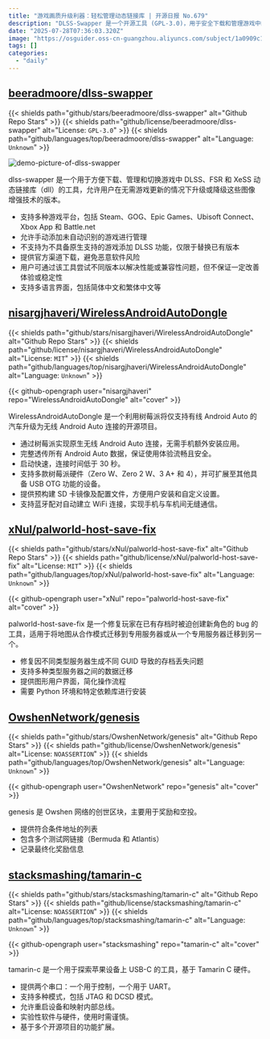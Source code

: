 ```yaml
---
title: "游戏画质升级利器：轻松管理动态链接库 | 开源日报 No.679"
description: "DLSS-Swapper 是一个开源工具 (GPL-3.0)，用于安全下载和管理游戏中的 DLSS/FSR/XeSS 动态库，支持多平台游戏和版本切换，但不支持为原生不支持的游戏添加这些功能。"
date: "2025-07-28T07:36:03.320Z"
image: "https://osguider.oss-cn-guangzhou.aliyuncs.com/subject/1a0909c16dfb5395b493655e47f412c4.png"
tags: []
categories:
  - "daily"
---
```


## [beeradmoore/dlss-swapper](https://github.com/beeradmoore/dlss-swapper)

{{< shields path="github/stars/beeradmoore/dlss-swapper" alt="Github Repo Stars" >}} {{< shields path="github/license/beeradmoore/dlss-swapper" alt="License: `GPL-3.0`" >}} {{< shields path="github/languages/top/beeradmoore/dlss-swapper" alt="Language: `Unknown`" >}}

![demo-picture-of-dlss-swapper](https://static.osguider.com/subject/github/beeradmoore/dlss-swapper/08e1815de5919f206a09349d2ccfda1c.gif)

dlss-swapper 是一个用于方便下载、管理和切换游戏中 DLSS、FSR 和 XeSS 动态链接库（dll）的工具，允许用户在无需游戏更新的情况下升级或降级这些图像增强技术的版本。

- 支持多种游戏平台，包括 Steam、GOG、Epic Games、Ubisoft Connect、Xbox App 和 Battle.net
- 允许手动添加未自动识别的游戏进行管理
- 不支持为不具备原生支持的游戏添加 DLSS 功能，仅限于替换已有版本
- 提供官方渠道下载，避免恶意软件风险
- 用户可通过该工具尝试不同版本以解决性能或兼容性问题，但不保证一定改善体验或稳定性
- 支持多语言界面，包括简体中文和繁体中文等
  
## [nisargjhaveri/WirelessAndroidAutoDongle](https://github.com/nisargjhaveri/WirelessAndroidAutoDongle)

{{< shields path="github/stars/nisargjhaveri/WirelessAndroidAutoDongle" alt="Github Repo Stars" >}} {{< shields path="github/license/nisargjhaveri/WirelessAndroidAutoDongle" alt="License: `MIT`" >}} {{< shields path="github/languages/top/nisargjhaveri/WirelessAndroidAutoDongle" alt="Language: `Unknown`" >}}

{{< github-opengraph user="nisargjhaveri" repo="WirelessAndroidAutoDongle" alt="cover" >}}

WirelessAndroidAutoDongle 是一个利用树莓派将仅支持有线 Android Auto 的汽车升级为无线 Android Auto 连接的开源项目。

- 通过树莓派实现原生无线 Android Auto 连接，无需手机额外安装应用。
- 完整透传所有 Android Auto 数据，保证使用体验流畅且安全。
- 启动快速，连接时间低于 30 秒。
- 支持多款树莓派硬件（Zero W、Zero 2 W、3 A+ 和 4），并可扩展至其他具备 USB OTG 功能的设备。
- 提供预构建 SD 卡镜像及配置文件，方便用户安装和自定义设置。
- 支持蓝牙配对自动建立 WiFi 连接，实现手机与车机间无缝通信。
  
## [xNul/palworld-host-save-fix](https://github.com/xNul/palworld-host-save-fix)

{{< shields path="github/stars/xNul/palworld-host-save-fix" alt="Github Repo Stars" >}} {{< shields path="github/license/xNul/palworld-host-save-fix" alt="License: `MIT`" >}} {{< shields path="github/languages/top/xNul/palworld-host-save-fix" alt="Language: `Unknown`" >}}

{{< github-opengraph user="xNul" repo="palworld-host-save-fix" alt="cover" >}}

palworld-host-save-fix 是一个修复玩家在已有存档时被迫创建新角色的 bug 的工具，适用于将地图从合作模式迁移到专用服务器或从一个专用服务器迁移到另一个。

- 修复因不同类型服务器生成不同 GUID 导致的存档丢失问题
- 支持多种类型服务器之间的数据迁移
- 提供图形用户界面，简化操作流程
- 需要 Python 环境和特定依赖库进行安装
  
## [OwshenNetwork/genesis](https://github.com/OwshenNetwork/genesis)

{{< shields path="github/stars/OwshenNetwork/genesis" alt="Github Repo Stars" >}} {{< shields path="github/license/OwshenNetwork/genesis" alt="License: `NOASSERTION`" >}} {{< shields path="github/languages/top/OwshenNetwork/genesis" alt="Language: `Unknown`" >}}

{{< github-opengraph user="OwshenNetwork" repo="genesis" alt="cover" >}}

genesis 是 Owshen 网络的创世区块，主要用于奖励和空投。

- 提供符合条件地址的列表
- 包含多个测试网链接（Bermuda 和 Atlantis）
- 记录最终化奖励信息
  
## [stacksmashing/tamarin-c](https://github.com/stacksmashing/tamarin-c)

{{< shields path="github/stars/stacksmashing/tamarin-c" alt="Github Repo Stars" >}} {{< shields path="github/license/stacksmashing/tamarin-c" alt="License: `NOASSERTION`" >}} {{< shields path="github/languages/top/stacksmashing/tamarin-c" alt="Language: `Unknown`" >}}

{{< github-opengraph user="stacksmashing" repo="tamarin-c" alt="cover" >}}

tamarin-c 是一个用于探索苹果设备上 USB-C 的工具，基于 Tamarin C 硬件。

- 提供两个串口：一个用于控制，一个用于 UART。
- 支持多种模式，包括 JTAG 和 DCSD 模式。
- 允许重启设备和映射内部总线。
- 实验性软件与硬件，使用时需谨慎。
- 基于多个开源项目的功能扩展。
  
